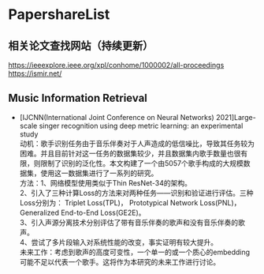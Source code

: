 # PapershareList

## 相关论文查找网站（持续更新）
https://ieeexplore.ieee.org/xpl/conhome/1000002/all-proceedings <br>
https://ismir.net/ <br>

## Music Information Retrieval
- [IJCNN(International Joint Conference on Neural Networks) 2021]Large-scale singer recognition using deep metric learning: an experimental study <br>
  动机：歌手识别任务由于音乐伴奏对于人声造成的低信噪比，导致其任务较为困难。并且目前针对这一任务的数据集较少，并且数据集内歌手数量也很有限，则限制了识别的泛化性。本文构建了一个由5057个歌手构成的大规模数据集，使用这一数据集进行了一系列的研究。 <br>
  方法：1、网络模型使用类似于Thin ResNet-34的架构。 <br>
        2、引入了三种计算Loss的方法来对两种任务——识别和验证进行评估。三种Loss分别为： Triplet Loss(TPL)， Prototypical Network Loss(PNL)，Generalized End-to-End Loss(GE2E)。 <br>
        3、引入声源分离技术分别评估了带有音乐伴奏的歌声和没有音乐伴奏的歌声。 <br>
        4、尝试了多片段输入对系统性能的改变，事实证明有较大提升。 <br>
  未来工作：考虑到歌声的高度可变性，一个单一的或一个质心的embedding可能不足以代表一个歌手。这将作为本研究的未来工作进行讨论。 <br>
  
